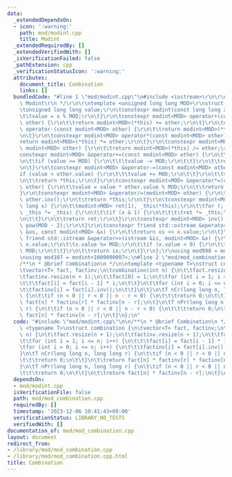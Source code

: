 ```yaml
---
data:
  _extendedDependsOn:
  - icon: ':warning:'
    path: mod/modint.cpp
    title: Modint
  _extendedRequiredBy: []
  _extendedVerifiedWith: []
  _isVerificationFailed: false
  _pathExtension: cpp
  _verificationStatusIcon: ':warning:'
  attributes:
    document_title: Combination
    links: []
  bundledCode: "#line 1 \"mod/modint.cpp\"\n#include <iostream>\r\n\r\n/**\r\n * @brief\
    \ Modint\r\n */\r\n\r\ntemplate <unsigned long long MOD>\r\nstruct modint {\r\n\
    \tunsigned long long value;\r\n\tconstexpr modint(const long long x = 0) {\r\n\
    \t\tvalue = x % MOD;\r\n\t}\r\n\tconstexpr modint<MOD> operator+(const modint<MOD>\
    \ other) {\r\n\t\treturn modint<MOD>(*this) += other;\r\n\t}\r\n\tconstexpr modint<MOD>\
    \ operator-(const modint<MOD> other) {\r\n\t\treturn modint<MOD>(*this) -= other;\r\
    \n\t}\r\n\tconstexpr modint<MOD> operator*(const modint<MOD> other) {\r\n\t\t\
    return modint<MOD>(*this) *= other;\r\n\t}\r\n\tconstexpr modint<MOD> operator/(const\
    \ modint<MOD> other) {\r\n\t\treturn modint<MOD>(*this) /= other;\r\n\t}\r\n\t\
    constexpr modint<MOD> &operator+=(const modint<MOD> other) {\r\n\t\tvalue += other.value;\r\
    \n\t\tif (value >= MOD) {\r\n\t\t\tvalue -= MOD;\r\n\t\t}\r\n\t\treturn *this;\r\
    \n\t}\r\n\tconstexpr modint<MOD> &operator-=(const modint<MOD> other) {\r\n\t\t\
    if (value < other.value) {\r\n\t\t\tvalue += MOD;\r\n\t\t}\r\n\t\tvalue -= other.value;\r\
    \n\t\treturn *this;\r\n\t}\r\n\tconstexpr modint<MOD> &operator*=(const modint<MOD>\
    \ other) {\r\n\t\tvalue = value * other.value % MOD;\r\n\t\treturn *this;\r\n\t\
    }\r\n\tconstexpr modint<MOD> &operator/=(modint<MOD> other) {\r\n\t\t(*this) *=\
    \ other.inv();\r\n\t\treturn *this;\r\n\t}\r\n\tconstexpr modint<MOD> pow(long\
    \ long x) {\r\n\t\tmodint<MOD> ret(1), _this(*this);\r\n\t\tfor (; x; x >>= 1,\
    \ _this *= _this) {\r\n\t\t\tif (x & 1) {\r\n\t\t\t\tret *= _this;\r\n\t\t\t}\r\
    \n\t\t}\r\n\t\treturn ret;\r\n\t}\r\n\tconstexpr modint<MOD> inv() {\r\n\t\treturn\
    \ pow(MOD - 2);\r\n\t}\r\n\tconstexpr friend std::ostream &operator<<(ostream\
    \ &os, const modint<MOD> &x) {\r\n\t\treturn os << x.value;\r\n\t}\r\n\tconstexpr\
    \ friend std::istream &operator>>(istream &is, modint<MOD> &x) {\r\n\t\tis >>\
    \ x.value;\r\n\t\tx.value %= MOD;\r\n\t\tif (x.value < 0) {\r\n\t\t\tx.value +=\
    \ MOD;\r\n\t\t}\r\n\t\treturn is;\r\n\t}\r\n};\r\nusing mod998 = modint<998244353>;\r\
    \nusing mod107 = modint<1000000007>;\n#line 2 \"mod/mod_combination.cpp\"\n\n\
    /**\n * @brief Combination\n */\n\ntemplate <typename T>\nstruct combination {\n\
    \tvector<T> fact, factinv;\n\tcombination(int n) {\n\t\tfact.resize(n + 1);\n\t\
    \tfactinv.resize(n + 1);\n\t\tfact[0] = 1;\n\t\tfor (int i = 1; i <= n; i++) {\n\
    \t\t\tfact[i] = fact[i - 1] * i;\n\t\t}\n\t\tfor (int i = 0; i <= n; i++) {\n\t\
    \t\tfactinv[i] = fact[i].inv();\n\t\t}\n\t}\n\tT nCr(long long n, long long r)\
    \ {\n\t\tif (n < 0 || r < 0 || n - r < 0) {\n\t\t\treturn 0;\n\t\t}\n\t\treturn\
    \ fact[n] * factinv[r] * factinv[n - r];\n\t}\n\tT nPr(long long n, long long\
    \ r) {\n\t\tif (n < 0 || r < 0 || n - r < 0) {\n\t\t\treturn 0;\n\t\t}\n\t\treturn\
    \ fact[n] * factinv[n - r];\n\t}\n};\n"
  code: "#include \"mod/modint.cpp\"\n\n/**\n * @brief Combination\n */\n\ntemplate\
    \ <typename T>\nstruct combination {\n\tvector<T> fact, factinv;\n\tcombination(int\
    \ n) {\n\t\tfact.resize(n + 1);\n\t\tfactinv.resize(n + 1);\n\t\tfact[0] = 1;\n\
    \t\tfor (int i = 1; i <= n; i++) {\n\t\t\tfact[i] = fact[i - 1] * i;\n\t\t}\n\t\
    \tfor (int i = 0; i <= n; i++) {\n\t\t\tfactinv[i] = fact[i].inv();\n\t\t}\n\t\
    }\n\tT nCr(long long n, long long r) {\n\t\tif (n < 0 || r < 0 || n - r < 0) {\n\
    \t\t\treturn 0;\n\t\t}\n\t\treturn fact[n] * factinv[r] * factinv[n - r];\n\t\
    }\n\tT nPr(long long n, long long r) {\n\t\tif (n < 0 || r < 0 || n - r < 0) {\n\
    \t\t\treturn 0;\n\t\t}\n\t\treturn fact[n] * factinv[n - r];\n\t}\n};"
  dependsOn:
  - mod/modint.cpp
  isVerificationFile: false
  path: mod/mod_combination.cpp
  requiredBy: []
  timestamp: '2023-12-06 10:41:43+09:00'
  verificationStatus: LIBRARY_NO_TESTS
  verifiedWith: []
documentation_of: mod/mod_combination.cpp
layout: document
redirect_from:
- /library/mod/mod_combination.cpp
- /library/mod/mod_combination.cpp.html
title: Combination
---
```

